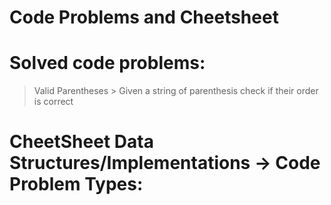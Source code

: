 Code Problems and Cheetsheet
==============================

Solved code problems:
=====================
> Valid Parentheses 
    > Given a string of parenthesis check if their order is correct



CheetSheet Data Structures/Implementations -> Code Problem Types:
=================================================================